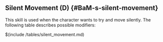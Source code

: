 ## Silent Movement (D) {#BaM-s-silent-movement}

This skill is used when the character wants to try and move silently. The
following table describes possible modifiers:

$(include /tables/silent_movement.md)
